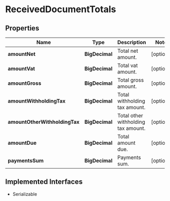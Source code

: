 

# ReceivedDocumentTotals



## Properties

| Name | Type | Description | Notes |
|------------ | ------------- | ------------- | -------------|
|**amountNet** | **BigDecimal** | Total net amount. |  [optional] |
|**amountVat** | **BigDecimal** | Total vat amount. |  [optional] |
|**amountGross** | **BigDecimal** | Total gross amount. |  [optional] |
|**amountWithholdingTax** | **BigDecimal** | Total withholding tax amount. |  [optional] |
|**amountOtherWithholdingTax** | **BigDecimal** | Total other withholding tax amount. |  [optional] |
|**amountDue** | **BigDecimal** | Total amount due. |  [optional] |
|**paymentsSum** | **BigDecimal** | Payments sum. |  [optional] |


## Implemented Interfaces

* Serializable



